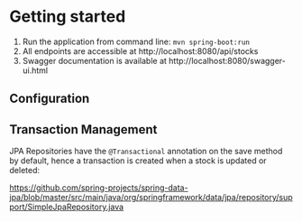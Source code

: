 # Getting started

1. Run the application from command line: `mvn spring-boot:run`
2. All endpoints are accessible at http://localhost:8080/api/stocks
3. Swagger documentation is available at http://localhost:8080/swagger-ui.html

## Configuration

## Transaction Management
JPA Repositories have the `@Transactional` annotation on the save method by default, hence a transaction is created when a stock
is updated or deleted:

https://github.com/spring-projects/spring-data-jpa/blob/master/src/main/java/org/springframework/data/jpa/repository/support/SimpleJpaRepository.java
